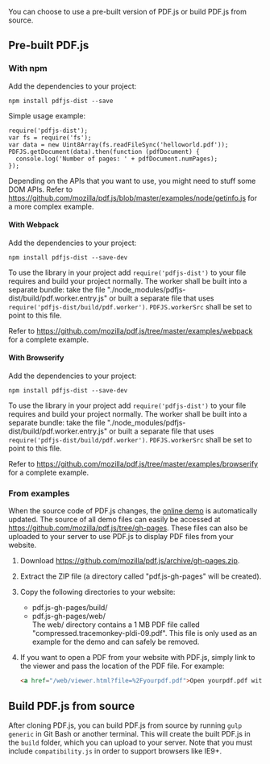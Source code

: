 You can choose to use a pre-built version of PDF.js or build PDF.js from source.

## Pre-built PDF.js
### With npm

Add the dependencies to your project:

    npm install pdfjs-dist --save

Simple usage example:

```
require('pdfjs-dist');
var fs = require('fs');
var data = new Uint8Array(fs.readFileSync('helloworld.pdf'));
PDFJS.getDocument(data).then(function (pdfDocument) {
  console.log('Number of pages: ' + pdfDocument.numPages);
});
```

Depending on the APIs that you want to use, you might need to stuff some DOM APIs. Refer to https://github.com/mozilla/pdf.js/blob/master/examples/node/getinfo.js for a more complex example.

#### With Webpack

Add the dependencies to your project:

    npm install pdfjs-dist --save-dev

To use the library in your project add `require('pdfjs-dist')` to your file requires and build your project normally. The worker shall be built into a separate bundle: take the file "./node_modules/pdfjs-dist/build/pdf.worker.entry.js" or built a separate file that uses `require('pdfjs-dist/build/pdf.worker')`. `PDFJS.workerSrc` shall be set to point to this file.

Refer to https://github.com/mozilla/pdf.js/tree/master/examples/webpack for a complete example.

#### With Browserify

Add the dependencies to your project:

    npm install pdfjs-dist --save-dev

To use the library in your project add `require('pdfjs-dist')` to your file requires and build your project normally. The worker shall be built into a separate bundle: take the file "./node_modules/pdfjs-dist/build/pdf.worker.entry.js" or built a separate file that uses `require('pdfjs-dist/build/pdf.worker')`. `PDFJS.workerSrc` shall be set to point to this file.

Refer to https://github.com/mozilla/pdf.js/tree/master/examples/browserify for a complete example.

### From examples
When the source code of PDF.js changes, the [online demo](http://mozilla.github.io/pdf.js/web/viewer.html) is automatically updated. The source of all demo files can easily be accessed at https://github.com/mozilla/pdf.js/tree/gh-pages. These files can also be uploaded to your server to use PDF.js to display PDF files from your website.

1. Download https://github.com/mozilla/pdf.js/archive/gh-pages.zip.
2. Extract the ZIP file (a directory called "pdf.js-gh-pages" will be created).
3. Copy the following directories to your website:
   * pdf.js-gh-pages/build/
   * pdf.js-gh-pages/web/  
   The web/ directory contains a 1 MB PDF file called "compressed.tracemonkey-pldi-09.pdf". This file is only used as an example for the demo and can safely be removed.
4. If you want to open a PDF from your website with PDF.js, simply link to the viewer and pass the location of the PDF file. For example:

    ```html
    <a href="/web/viewer.html?file=%2Fyourpdf.pdf">Open yourpdf.pdf with PDF.js</a>
    ```

## Build PDF.js from source
After cloning PDF.js, you can build PDF.js from source by running `gulp generic` in Git Bash or another terminal. This will create the built PDF.js in the `build` folder, which you can upload to your server. Note that you must include `compatibility.js` in order to support browsers like IE9+.